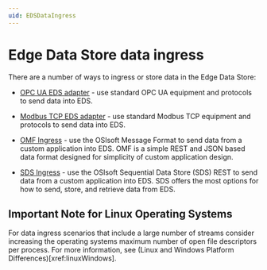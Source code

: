 ```yaml
---
uid: EDSDataIngress
---
```


# Edge Data Store data ingress

There are a number of ways to ingress or store data in the Edge Data Store:

- [OPC UA EDS adapter](xref:opcUaOverview) - use standard OPC UA equipment and protocols to send data into EDS.

- [Modbus TCP EDS adapter](xref:modbusOverview) - use standard Modbus TCP equipment and protocols to send data into EDS.

- [OMF Ingress](xref:omfOverview) - use the OSIsoft Message Format to send data from a custom application into EDS. OMF is a simple REST and JSON based data format designed for simplicity of custom application design.

- [SDS Ingress](xref:sdsWritingDataApi) - use the OSIsoft Sequential Data Store (SDS) REST to send data from a custom application into EDS. SDS offers the most options for how to send, store, and retrieve data from EDS.

## Important Note for Linux Operating Systems

For data ingress scenarios that include a large number of streams consider increasing the operating systems maximum number of open file descriptors per process. For more information, see (Linux and Windows Platform Differences)[xref:linuxWindows].
